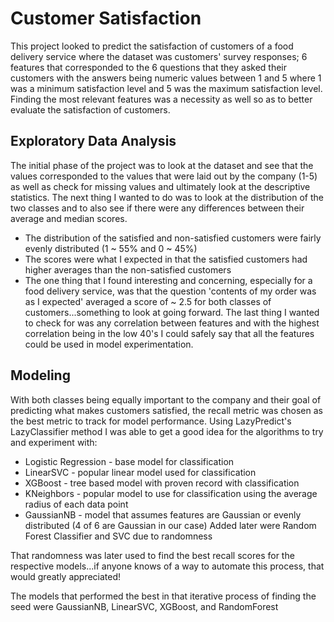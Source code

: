 # Customer Satisfaction
This project looked to predict the satisfaction of customers of a food delivery service where the dataset was customers' survey responses; 6 features that corresponded to the 6 questions that they asked their customers with the answers being numeric values between 1 and 5 where 1 was a minimum satisfaction level and 5 was the maximum satisfaction level. Finding the most relevant features was a necessity as well so as to better evaluate the satisfaction of customers. 

## Exploratory Data Analysis
The initial phase of the project was to look at the dataset and see that the values corresponded to the values that were laid out by the company (1-5) as well as check for missing values and ultimately look at the descriptive statistics.
The next thing I wanted to do was to look at the distribution of the two classes and to also see if there were any differences between their average and median scores.
* The distribution of the satisfied and non-satisfied customers were fairly evenly distributed (1 ~ 55% and 0 ~ 45%)
* The scores were what I expected in that the satisfied customers had higher averages than the non-satisfied customers
* The one thing that I found interesting and concerning, especially for a food delivery service, was that the question 'contents of my order was as I expected' averaged a score of ~ 2.5 for both classes of customers...something to look at going forward.
The last thing I wanted to check for was any correlation between features and with the highest correlation being in the low 40's I could safely say that all the features could be used in model experimentation.

## Modeling
With both classes being equally important to the company and their goal of predicting what makes customers satisfied, the recall metric was chosen as the best metric to track for model performance. 
Using LazyPredict's LazyClassifier method I was able to get a good idea for the algorithms to try and experiment with:
  * Logistic Regression - base model for classification
  * LinearSVC - popular linear model used for classification
  * XGBoost - tree based model with proven record with classification
  * KNeighbors - popular model to use for classification using the average radius of each data point
  * GaussianNB - model that assumes features are Gaussian or evenly distributed (4 of 6 are Gaussian in our case)
Added later were Random Forest Classifier and SVC due to randomness

That randomness was later used to find the best recall scores for the respective models...if anyone knows of a way to automate this process, that would greatly appreciated!

The models that performed the best in that iterative process of finding the seed were GaussianNB, LinearSVC, XGBoost, and RandomForest

